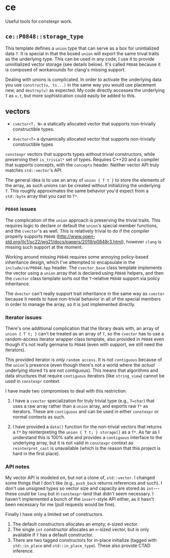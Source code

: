 # ce
Useful tools for constexpr work.

## `ce::P0848::storage_type`

This template defines a `union` type that can serve as a box for unintialized
data `T`. It is special in that the boxed `union` will export the same trival
traits as the underlying type. This can be used in any code, I use it to
provide uninitialized vector storage (see details below). It's called `P0848`
because it is composed of workarounds for clang's missing support.

Dealing with unions is complicated. In order to activate the underlying data
you use `construct(u, ts...)` in the same way you would use placement new,
and `destroy(u)` as expected. My code directly accesses the underlying `T` as
`u.t`, but more sophistication could easily be added to this.

## vectors

- `cvector<T, N>` a statically allocated vector that supports non-trivially
  constructible types.
  
- `dvector<T>` a dynamically allocated vector that supports non-trivially
  constructible types


`constexpr` vectors that supports types without trivial constructors, while
preserving their `is_trivial*` set of types. Requires C++20 and a compiler that
supports concepts, with the `concepts` header. Neither vector API truly matches
`std::vector`'s API.

The general idea is to use an array of `union { T t }` to store the elements of
the array, as such unions can be created without initializing the underlying
`T`. This roughly approximates the same behavior you'd expect from a `std::byte`
array that you cast to `T*`.

### `P0848` issues

The complication of the `union` approach is preserving the trivial traits. This
requires logic to declare or default the `union`'s special member functions, and
the `cvector`'s as well. This is relatively trivial to do if the compiler
properly supports `P0848` 
(http://www.open-std.org/jtc1/sc22/wg21/docs/papers/2019/p0848r3.html), however
`clang` is missing such support at the moment.

Working around missing `P0848` requires some annoying policy-based inheritance
design, which I've attempted to encapsulate in the `include/ce/P0848.hpp`
header. The `cvector_base` class template implements the vector using a `union`
array that is declared using `P0848` helpers, and then the `cvector` class
template sorts out the `T`-relative `P0848` support via policy inheritance.

The `dvector` can't really support trait inheritance in the same way as
`cvector` because it needs to have non-trivial behavior in all of the special
members in order to manage the array, so it is just implemented directly.

### Iterator issues

There's one additional complication that the library deals with, an array of
`union { T t; }` can't be treated as an array of `T`, so the `cvector` has to
use a random-access iterator wrapper class template, also provided in `P0848`
even though it's not really germane to `P0848` (even with support, we still need
the iterators).

This provided iterator is _only_ `random access`. It is not `contiguous` because
of the `union`'s presence (even though there's not a world where the _actual_
underlying stored `T`s are not contiguous). This means that algorithms and data
structures that require `contiguous` iterators (like `string_view`) cannot be
used in `constexpr` context.

I have made two compromises to deal with this restriction.

1. I have a `cvector` specialization for truly trivial type (e.g., `T=char`)
   that uses a raw array rather than a `union` array, and exports raw `T*` as
   iterators. These are `contiguous` and can be used in either `constexpr` or
   normal contexts as such.

2. I have provided a `data()` function for the non-trivial vectors that returns
   a `T*` by reinterpreting the `union { T t; } storage[]` as a `T*`. As far as
   I understand this is 100% safe and provides a `contiguous` interface to the
   underlying array, but it is not valid in `constexpr` context as
   `reinterpret_cast` is unavailable (which is the reason that this project is 
   hard in the first place).

### API notes

My vector API is modeled on, but not a clone of, `std::vector`. I changed some
things that I don't like (e.g., `push_back` returns references and such). I
don't use unsigned types so vector size and capacity are stored as `int`---these
could be `long` but in  `constexpr`-land that didn't seem necessary. I haven't
implemented a bunch of the `insert`-style API either, as it hasn't been
necessary for me (pull requests would be fine).

Finally I have only a limited set of constructors.

1. The default constructors allocates an empty, `0`-sized vector.
2. The single `int` constructor allocates an `n`-sized vector, but is only
   available if `T` has a default constructor.
3. There are two tagged constructors for in-place initialize (tagged with
   `std::in_place` and `std::in_place_type`). These also provide CTAD
   inference. 
